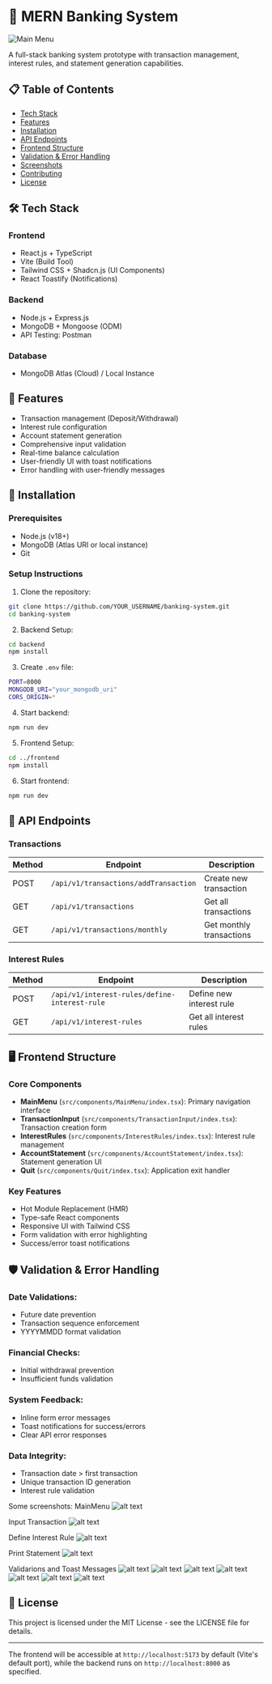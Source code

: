 # 🏦 MERN Banking System

![Main Menu](image.png)

A full-stack banking system prototype with transaction management, interest rules, and statement generation capabilities.

## 📋 Table of Contents

- [Tech Stack](#-tech-stack)
- [Features](#-features)
- [Installation](#-installation)
- [API Endpoints](#-api-endpoints)
- [Frontend Structure](#-frontend-structure)
- [Validation & Error Handling](#-validation--error-handling)
- [Screenshots](#-screenshots)
- [Contributing](#-contributing)
- [License](#-license)

## 🛠️ Tech Stack

### **Frontend**

- React.js + TypeScript
- Vite (Build Tool)
- Tailwind CSS + Shadcn.js (UI Components)
- React Toastify (Notifications)

### **Backend**

- Node.js + Express.js
- MongoDB + Mongoose (ODM)
- API Testing: Postman

### **Database**

- MongoDB Atlas (Cloud) / Local Instance

## 🌟 Features

- Transaction management (Deposit/Withdrawal)
- Interest rule configuration
- Account statement generation
- Comprehensive input validation
- Real-time balance calculation
- User-friendly UI with toast notifications
- Error handling with user-friendly messages

## 🚀 Installation

### **Prerequisites**

- Node.js (v18+)
- MongoDB (Atlas URI or local instance)
- Git

### **Setup Instructions**

1. Clone the repository:

```bash
git clone https://github.com/YOUR_USERNAME/banking-system.git
cd banking-system
```

2. Backend Setup:

```bash
cd backend
npm install
```

3. Create `.env` file:

```bash
PORT=8000
MONGODB_URI="your_mongodb_uri"
CORS_ORIGIN=*
```

4. Start backend:

```bash
npm run dev
```

5. Frontend Setup:

```bash
cd ../frontend
npm install
```

6. Start frontend:

```bash
npm run dev
```

## 📡 API Endpoints

### **Transactions**

| Method | Endpoint                              | Description              |
| ------ | ------------------------------------- | ------------------------ |
| POST   | `/api/v1/transactions/addTransaction` | Create new transaction   |
| GET    | `/api/v1/transactions`                | Get all transactions     |
| GET    | `/api/v1/transactions/monthly`        | Get monthly transactions |

### **Interest Rules**

| Method | Endpoint                                      | Description              |
| ------ | --------------------------------------------- | ------------------------ |
| POST   | `/api/v1/interest-rules/define-interest-rule` | Define new interest rule |
| GET    | `/api/v1/interest-rules`                      | Get all interest rules   |

## 🖥️ Frontend Structure

### **Core Components**

- **MainMenu** (`src/components/MainMenu/index.tsx`): Primary navigation interface
- **TransactionInput** (`src/components/TransactionInput/index.tsx`): Transaction creation form
- **InterestRules** (`src/components/InterestRules/index.tsx`): Interest rule management
- **AccountStatement** (`src/components/AccountStatement/index.tsx`): Statement generation UI
- **Quit** (`src/components/Quit/index.tsx`): Application exit handler

### **Key Features**

- Hot Module Replacement (HMR)
- Type-safe React components
- Responsive UI with Tailwind CSS
- Form validation with error highlighting
- Success/error toast notifications

## 🛡️ Validation & Error Handling

### **Date Validations:**

- Future date prevention
- Transaction sequence enforcement
- YYYYMMDD format validation

### **Financial Checks:**

- Initial withdrawal prevention
- Insufficient funds validation

### **System Feedback:**

- Inline form error messages
- Toast notifications for success/errors
- Clear API error responses

### **Data Integrity:**

- Transaction date > first transaction
- Unique transaction ID generation
- Interest rule validation

Some screenshots:
MainMenu
![alt text](screens/image-1.pngimage.png)

Input Transaction
![alt text](screens/image-1.png)

Define Interest Rule
![alt text](screens/image-3.png)

Print Statement
![alt text](image-4.png)

Validarions and Toast Messages
![alt text](image-5.png)
![alt text](image-6.png)
![alt text](image-7.png)
![alt text](image-8.png)
![alt text](image-9.png)
![alt text](image-10.png)
![alt text](image-11.png)

## 📄 License

This project is licensed under the MIT License - see the LICENSE file for details.

---

The frontend will be accessible at `http://localhost:5173` by default (Vite's default port), while the backend runs on `http://localhost:8000` as specified.

